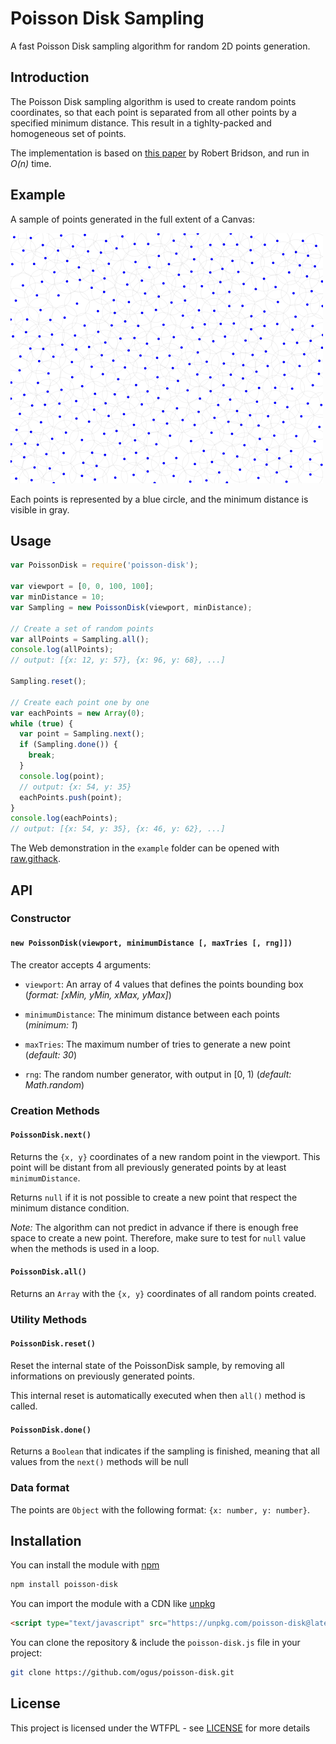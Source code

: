 # Poisson Disk Sampling

A fast Poisson Disk sampling algorithm for random 2D points generation.

## Introduction

The Poisson Disk sampling algorithm is used to create random points coordinates, so that each point is separated from all other points by a specified minimum distance. This result in a tighlty-packed and homogeneous set of points.

The implementation is based on [this paper](https://www.cs.ubc.ca/~rbridson/docs/bridson-siggraph07-poissondisk.pdf) by Robert Bridson, and run in *O(n)* time.

## Example

A sample of points generated in the full extent of a Canvas:

![Points generated with the Poisson Disk algorithm](example/sample.png)

Each points is represented by a blue circle, and the minimum distance is visible in gray.

## Usage

```js
var PoissonDisk = require('poisson-disk');

var viewport = [0, 0, 100, 100];
var minDistance = 10;
var Sampling = new PoissonDisk(viewport, minDistance);

// Create a set of random points
var allPoints = Sampling.all();
console.log(allPoints);
// output: [{x: 12, y: 57}, {x: 96, y: 68}, ...]

Sampling.reset();

// Create each point one by one
var eachPoints = new Array(0);
while (true) {
  var point = Sampling.next();
  if (Sampling.done()) {
    break;
  }
  console.log(point);
  // output: {x: 54, y: 35}
  eachPoints.push(point);
}
console.log(eachPoints);
// output: [{x: 54, y: 35}, {x: 46, y: 62}, ...]
```

The Web demonstration in the `example` folder can be opened with [raw.githack](https://raw.githack.com/ogus/poisson-disk/master/example/index.html).


## API

### Constructor

#### `new PoissonDisk(viewport, minimumDistance [, maxTries [, rng]])`

The creator accepts 4 arguments:

 + `viewport`: An array of 4 values that defines the points bounding box (*format: [xMin, yMin, xMax, yMax]*)

 + `minimumDistance`: The minimum distance between each points (*minimum: 1*)

 + `maxTries`: The maximum number of tries to generate a new point (*default: 30*)

 + `rng`: The random number generator, with output in [0, 1) (*default: Math.random*)

### Creation Methods

#### `PoissonDisk.next()`

Returns the `{x, y}` coordinates of a new random point in the viewport.
This point will be distant from all previously generated points by at least `minimumDistance`.

Returns `null` if it is not possible to create a new point that respect the minimum distance condition.

*Note:* The algorithm can not predict in advance if there is enough free space to create a new point. Therefore, make sure to test for `null` value when the methods is used in a loop.

#### `PoissonDisk.all()`

Returns an `Array` with the `{x, y}` coordinates of all random points created.

### Utility Methods

#### `PoissonDisk.reset()`

Reset the internal state of the PoissonDisk sample, by removing all informations on previously generated points.

This internal reset is automatically executed when then `all()` method is called.

#### `PoissonDisk.done()`

Returns a `Boolean` that indicates if the sampling is finished, meaning that all values from the `next()` methods will be null

### Data format

The points are `Object` with the following format: `{x: number, y: number}`.


## Installation

You can install the module with [npm](https://www.npmjs.com/)
```sh
npm install poisson-disk
```

You can import the module with a CDN like [unpkg](https://unpkg.com/)
```html
<script type="text/javascript" src="https://unpkg.com/poisson-disk@latest"></script>
```

You can clone the repository & include the `poisson-disk.js` file in your project:
```sh
git clone https://github.com/ogus/poisson-disk.git
```


## License

This project is licensed under the WTFPL - see [LICENSE](LICENSE) for more details
